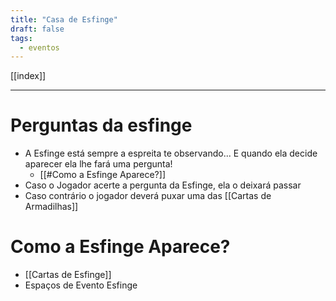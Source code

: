 ```yaml
---
title: "Casa de Esfinge"
draft: false
tags:
  - eventos
---
```

[[index]]

---
# Perguntas da esfinge

- A Esfinge está sempre a espreita te observando...  E quando ela decide aparecer ela lhe fará uma pergunta!   
	- [[#Como a Esfinge Aparece?]]  
- Caso o Jogador acerte a pergunta da Esfinge, ela o deixará passar 
- Caso contrário o jogador deverá puxar uma das [[Cartas de Armadilhas]]

# Como a Esfinge Aparece?

- [[Cartas de Esfinge]]
- Espaços de Evento Esfinge